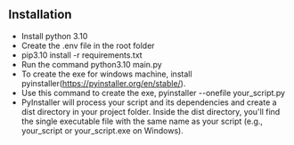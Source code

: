## Installation

- Install python 3.10
- Create the .env file in the root folder
- pip3.10 install -r requirements.txt
- Run the command python3.10 main.py
- To create the exe for windows machine, install pyinstaller(https://pyinstaller.org/en/stable/). 
- Use this command to create the exe, pyinstaller --onefile your_script.py
- PyInstaller will process your script and its dependencies and create a dist directory in your project folder. Inside the dist directory, you'll find the single executable file with the same name as your script (e.g., your_script or your_script.exe on Windows).